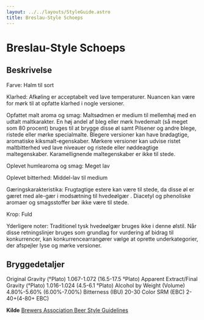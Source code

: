 ```yaml
---
layout: ../../layouts/StyleGuide.astro
title: Breslau-Style Schoeps
---
```

# Breslau-Style Schoeps

## Beskrivelse
Farve: Halm til sort

Klarhed: Afkøling er acceptabelt ved lave temperaturer. Nuancen kan være for mørk til at opfatte klarhed i nogle versioner.

Opfattet malt aroma og smag: Maltsødmen er medium til mellemhøj med en udtalt maltkarakter. En høj andel af bleg eller mørk hvedemalt (så meget som 80 procent) bruges til at brygge disse øl samt Pilsener og andre blege, ristede eller mørke specialmalte. Blegere versioner kan have brødagtige, aromatiske kiksmalt-egenskaber. Mørkere versioner kan udvise ristet maltbitterhed ved lave niveauer og ristede eller nøddeagtige maltegenskaber. Karamellignende maltegenskaber er ikke til stede.

Oplevet humlearoma og smag: Meget lav

Oplevet bitterhed: Middel-lav til medium

Gæringskarakteristika: Frugtagtige estere kan være til stede, da disse øl er gæret med ale-gær i modsætning til hvedeølgær . Diacetyl og phenoliske aromaer og smagsstoffer bør ikke være til stede.

Krop: Fuld

Yderligere noter: Traditionel tysk hvedeølgær bruges ikke i denne ølstil.						Når disse retningslinjer bruges som grundlag for vurdering af bidrag til konkurrencer, kan konkurrencearrangører vælge at oprette underkategorier, der afspejler lyse og mørke versioner.




## Bryggedetaljer
Original Gravity (°Plato) 1.067-1.072 (16.5-17.5 °Plato)
Apparent Extract/Final Gravity (°Plato) 1.016-1.024 (4.5-6.1 °Plato)
Alcohol by Weight (Volume) 4.80%-5.60% (6.00%-7.00%)
Bitterness (IBU) 20-30
Color SRM (EBC) 2-40&#43;(4-80&#43; EBC)					



**Kilde**
[Brewers Association Beer Style Guidelines](https://www.brewersassociation.org/)
